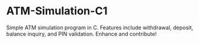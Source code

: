 # ATM-Simulation-C1
Simple ATM simulation program in C. Features include withdrawal, deposit, balance inquiry, and PIN validation. Enhance and contribute!
